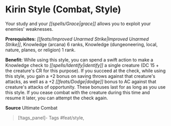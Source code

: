 ﻿---
cssclass: [feats]

---
# Kirin Style (Combat, Style)

Your study and your _[[spells/Grace|grace]]_ allows you to exploit your enemies' weaknesses.

**Prerequisites:** _[[feats/Improved Unarmed Strike|Improved Unarmed Strike]]_, Knowledge (arcana) 6 ranks, Knowledge (dungeoneering, local, nature, planes, or religion) 1 rank.

**Benefit:** While using this style, you can spend a swift action to make a Knowledge check to _[[spells/Identify|identify]]_ a single creature (DC 15 + the creature's CR for this purpose). If you succeed at the check, while using this style, you gain a +2 bonus on saving throws against that creature's attacks, as well as a +2 _[[feats/Dodge|dodge]]_ bonus to AC against that creature's attacks of opportunity. These bonuses last for as long as you use this style. If you cease combat with the creature during this time and resume it later, you can attempt the check again.

**Source** Ultimate Combat
>[!tags_panel]- Tags
> #feat/style, 